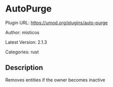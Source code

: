 # AutoPurge

Plugin URL: https://umod.org/plugins/auto-purge

Author: misticos

Latest Version: 2.1.3

Categories: rust

## Description

Removes entities if the owner becomes inactive
